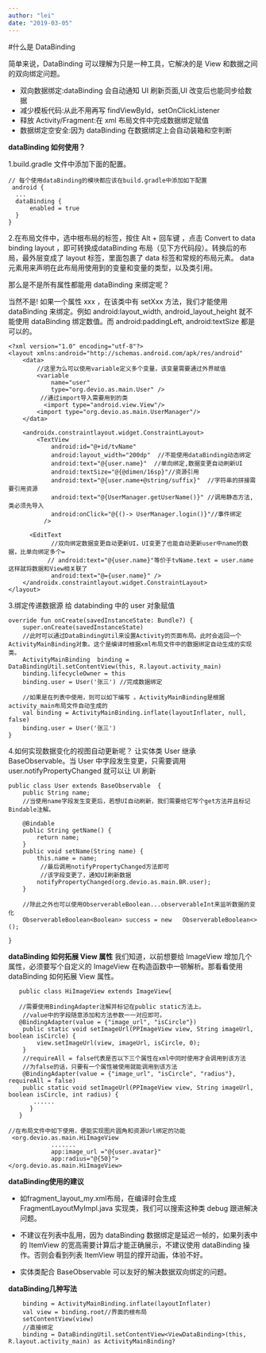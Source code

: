 ```yaml
---
author: "lei"
date: "2019-03-05"
---
```


#什么是 DataBinding
	        
简单来说，DataBinding 可以理解为只是一种工具，它解决的是 View 和数据之间的双向绑定问题。

- 双向数据绑定:dataBinding 会自动通知 UI 刷新页面,UI 改变后也能同步给数据
- 减少模板代码:从此不用再写 findViewById，setOnClickListener
- 释放 Activity/Fragment:在 xml 布局文件中完成数据绑定赋值
- 数据绑定空安全:因为 dataBinding 在数据绑定上会自动装箱和空判断

**dataBinding 如何使用？**
 
1.build.gradle 文件中添加下面的配置。

	// 每个使用dataBinding的模块都应该在build.gradle中添加如下配置
	 android {
	  ...
	  dataBinding {
	      enabled = true
	  }
	}

2.在布局文件中，选中根布局的标签，按住 Alt + 回车键 ，点击 Convert to data binding layout ，即可转换成dataBinding 布局（见下方代码段）。转换后的布局，最外层变成了 layout 标签，里面包裹了 data 标签和常规的布局元素。 data 元素用来声明在此布局用使用到的变量和变量的类型，以及类引用。

那么是不是所有属性都能用 dataBinding 来绑定呢？

当然不是! 如果一个属性 xxx ，在该类中有 setXxx 方法，我们才能使用 dataBinding 来绑定。例如 android:layout_width, android_layout_height 就不能使用 dataBinding 绑定数值。而 android:paddingLeft, android:textSize 都是可以的。
	
	<?xml version="1.0" encoding="utf-8"?>
	<layout xmlns:android="http://schemas.android.com/apk/res/android"
	    <data>
	        //这里为么可以使用variable定义多个变量，该变量需要通过外界赋值
	        <variable
	            name="user"
	            type="org.devio.as.main.User" />
	         //通过import导入需要用到的类
	          <import type="android.view.View"/>
	        <import type="org.devio.as.main.UserManager"/>
	    </data>
	    
	    <androidx.constraintlayout.widget.ConstraintLayout>
	        <TextView
	            android:id="@+id/tvName"
	            android:layout_width="200dp"  //不能使用dataBinding动态绑定
	            android:text="@{user.name}"  //单向绑定,数据变更自动刷新UI
	            android:textSize="@{@dimen/16sp}"//资源引用
	            android:text="@{user.name+@string/suffix}"  //字符串的拼接需要引用资源 
	            android:text="@{UserManager.getUserName()}" //调用静态方法,类必须先导入
	            android:onClick="@{()-> UserManager.login()}"//事件绑定
	          />
	
	      <EditText
	            //双向绑定数据变更自动更新UI，UI变更了也能自动更新user中name的数据，比单向绑定多个=
	           // android:text="@{user.name}"等价于tvName.text = user.name这样就将数据和View相关联了
	            android:text="@={user.name}" />
	    </androidx.constraintlayout.widget.ConstraintLayout>
	</layout>

3.绑定传递数据源
给 databinding 中的 user 对象赋值
	
	override fun onCreate(savedInstanceState: Bundle?) {
	    super.onCreate(savedInstanceState)
	    //此时可以通过DataBindingUtil来设置Activity的页面布局。此时会返回一个ActivityMainBinding对象。这个是编译时根据xml布局文件中的数据绑定自动生成的实现类。
	    ActivityMainBinding  binding = DataBindingUtil.setContentView(this, R.layout.activity_main)
	    binding.lifecycleOwner = this
	    binding.user = User('张三') //完成数据绑定
	    
	    //如果是在列表中使用，则可以如下编写 。ActivityMainBinding是根据activity_main布局文件自动生成的
	    val binding = ActivityMainBinding.inflate(layoutInflater, null, false)
	    binding.user = User('张三') 
	}

4.如何实现数据变化的视图自动更新呢？
让实体类 User 继承 BaseObservable。当 User 中字段发生变更，只需要调用 user.notifyPropertyChanged 就可以让 UI 刷新
	
	public class User extends BaseObservable  {
	    public String name;
	    //当使用name字段发生变更后，若想UI自动刷新，我们需要给它写个get方法并且标记Bindable注解。
	   
	    @Bindable                   
	    public String getName() {
	        return name;
	    }
	    public void setName(String name) {
	        this.name = name;
	         //最后调用notifyPropertyChanged方法即可
	         //该字段变更了，通知UI刷新数据
	        notifyPropertyChanged(org.devio.as.main.BR.user);
	    }
	    
	    //除此之外也可以使用ObserverableBoolean...observerableInt来监听数据的变化
	    ObserverableBoolean<Boolean> success = new   ObserverableBoolean<>();
	   
	}

**dataBinding 如何拓展 View 属性**
我们知道，以前想要给 ImageView 增加几个属性，必须要写个自定义的 ImageView 在构造函数中一顿解析。那看看使用 dataBinding 如何拓展 View 属性。

	   public class HiImageView extends ImageView{
	
	   //需要使用BindingAdapter注解并标记在public static方法上。
	    //value中的字段随意添加和方法参数一一对应即可。
	   @BindingAdapter(value = {"image_url", "isCircle"})
	    public static void setImageUrl(PPImageView view, String imageUrl, boolean isCircle) {
	        view.setImageUrl(view, imageUrl, isCircle, 0);
	    }
	    //requireAll = false代表是否以下三个属性在xml中同时使用才会调用到该方法
	    //为false的话，只要有一个属性被使用就能调用到该方法
	    @BindingAdapter(value = {"image_url", "isCircle", "radius"}, requireAll = false)
	    public static void setImageUrl(PPImageView view, String imageUrl, boolean isCircle, int radius) {
	       ......
	      }
	   }
	
	//在布局文件中如下使用，便能实现图片圆角和资源Url绑定的功能
	 <org.devio.as.main.HiImageView
	            .......
	            app:image_url ="@{user.avatar}"
	            app:radius="@{50}">
	</org.devio.as.main.HiImageView>

**dataBinding使用的建议**

- 如fragment_layout_my.xml布局，在编译时会生成 FragmentLayoutMyImpl.java 实现类，我们可以搜索这种类 debug 跟进解决问题。

- 不建议在列表中乱用，因为 dataBinding 数据绑定是延迟一帧的，如果列表中的 ItemView 的宽高需要计算后才能正确展示，不建议使用 dataBinding 操作。否则会看到列表 ItemView 明显的撑开动画，体验不好。

- 实体类配合 BaseObservable 可以友好的解决数据双向绑定的问题。


**dataBinding几种写法**

        binding = ActivityMainBinding.inflate(layoutInflater)
        val view = binding.root//界面的根布局
        setContentView(view)
		//直接绑定
		binding = DataBindingUtil.setContentView<ViewDataBinding>(this, R.layout.activity_main) as ActivityMainBinding?